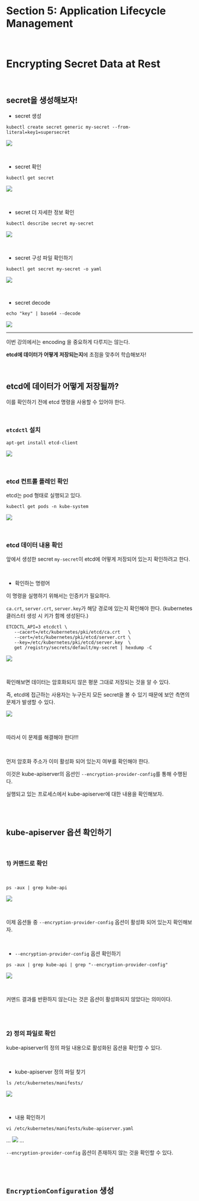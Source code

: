 # Section 5: Application Lifecycle Management

<br>

# Encrypting Secret Data at Rest

<br>

## secret을 생성해보자!

-   secret 생성

```
kubectl create secret generic my-secret --from-literal=key1=supersecret
```

![](https://velog.velcdn.com/images/ramu/post/f2f2ae23-bb02-4a3d-a255-6f32be0af279/image.png)

<br>

-   secret 확인

```
kubectl get secret
```

![](https://velog.velcdn.com/images/ramu/post/a4ca05ad-4cfd-40ee-8b8b-eb35f4979a38/image.png)

<br>

-   secret 더 자세한 정보 확인

```
kubectl describe secret my-secret
```

![](https://velog.velcdn.com/images/ramu/post/6f980b02-76b2-4352-8521-42a29cd79976/image.png)

<br>

-   secret 구성 파일 확인하기

```
kubectl get secret my-secret -o yaml
```

![](https://velog.velcdn.com/images/ramu/post/16f87798-370b-4e28-a6ac-299ef4c23912/image.png)

<br>

-   secret decode

```
echo "key" | base64 --decode
```

![](https://velog.velcdn.com/images/ramu/post/00b32400-d4d9-43ed-a0fd-7839d0020996/image.png)

---

이번 강의에서는 encoding 을 중요하게 다루지는 않는다.

**etcd에 데이터가 어떻게 저장되는지**에 초점을 맞추어 학습해보자!

<br>

## etcd에 데이터가 어떻게 저장될까?

이를 확인하기 전에 etcd 명령을 사용할 수 있어야 한다.

<br>

### `etcdctl` 설치

```
apt-get install etcd-client
```

![](https://velog.velcdn.com/images/ramu/post/2b1d4c76-159b-4e0f-a8df-91c940a5f833/image.png)

<br>

### etcd 컨트롤 플레인 확인

etcd는 pod 형태로 실행되고 있다.

```
kubectl get pods -n kube-system
```

![](https://velog.velcdn.com/images/ramu/post/337ea00b-a5d4-461e-8a40-3b66b9907bc0/image.png)

<br>

### etcd 데이터 내용 확인

앞에서 생성한 secret `my-secret`이 etcd에 어떻게 저장되어 있는지 확인하려고 한다.

<br>

-   확인하는 명령어

이 명령을 실행하기 위해서는 인증키가 필요하다.

`ca.crt`, `server.crt`, `server.key`가 해당 경로에 있는지 확인해야 한다. (kubernetes 클러스터 생성 시 키가 함께 생성된다.)

```
ETCDCTL_API=3 etcdctl \
   --cacert=/etc/kubernetes/pki/etcd/ca.crt   \
   --cert=/etc/kubernetes/pki/etcd/server.crt \
   --key=/etc/kubernetes/pki/etcd/server.key  \
   get /registry/secrets/default/my-secret | hexdump -C
```

![](https://velog.velcdn.com/images/ramu/post/4ead1d06-4344-4095-8710-a9121cd80adb/image.png)

<br>

확인해보면 데이터는 암호화되지 않은 평문 그대로 저장되는 것을 알 수 있다.

즉, etcd에 접근하는 사용자는 누구든지 모든 secret을 볼 수 있기 때문에 보안 측면의 문제가 발생할 수 있다.

![](https://velog.velcdn.com/images/ramu/post/acad9e49-7331-4c2f-8fa1-6f688c4ec607/image.png)

<br>

따라서 이 문제를 해결해야 한다!!!

<br>

먼저 암호화 주소가 이미 활성화 되어 있는지 여부를 확인해야 한다.

이것은 kube-apiserver의 옵션인 `--encryption-provider-config`를 통해 수행된다.

실행되고 있는 프로세스에서 kube-apiserver에 대한 내용을 확인해보자.

<br><br>

## kube-apiserver 옵션 확인하기

<br>

### 1) 커맨드로 확인

<br>

```
ps -aux | grep kube-api
```

![](https://velog.velcdn.com/images/ramu/post/cbdde509-c873-441f-b4c5-06db915b0f49/image.png)

<br>

이제 옵션들 중 `--encryption-provider-config` 옵션이 활성화 되어 있는지 확인해보자.

<br>

-   `--encryption-provider-config` 옵션 확인하기

```
ps -aux | grep kube-api | grep "--encryption-provider-config"
```

![](https://velog.velcdn.com/images/ramu/post/24a4cfed-c7d1-40c0-9fc5-40b20e1cf458/image.png)

<br>

커맨드 결과를 반환하지 않는다는 것은 옵션이 활성화되지 않았다는 의미이다.

<br><br>

### 2) 정의 파일로 확인

kube-apiserver의 정의 파일 내용으로 활성화된 옵션을 확인할 수 있다.

<br>

-   kube-apiserver 정의 파일 찾기

```
ls /etc/kubernetes/manifests/
```

![](https://velog.velcdn.com/images/ramu/post/38130d76-2e11-4bc6-b431-4e09d475d03a/image.png)

<br>

-   내용 확인하기

```
vi /etc/kubernetes/manifests/kube-apiserver.yaml
```

...
![](https://velog.velcdn.com/images/ramu/post/fa1ebee5-a04b-43bb-ac52-22ff8c2df378/image.png)
...

`--encryption-provider-config` 옵션이 존재하지 않는 것을 확인할 수 있다.

<br><br>

## `EncryptionConfiguration` 생성
